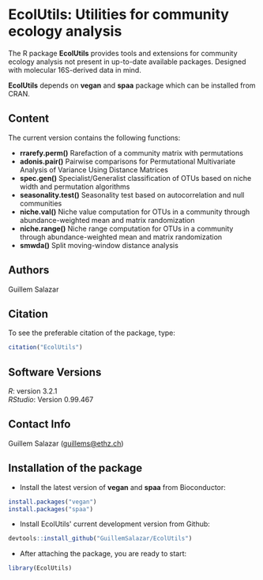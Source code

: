 # **EcolUtils**: Utilities for community ecology analysis

The R package **EcolUtils** provides tools and extensions for community ecology analysis not present in up-to-date available packages. Designed with molecular 16S-derived data in mind.

**EcolUtils** depends on **vegan** and **spaa** package which can be installed from CRAN.


## Content
The current version contains the following functions:

+ **rrarefy.perm()** 
Rarefaction of a community matrix with permutations
+  **adonis.pair()** 
Pairwise comparisons for Permutational Multivariate Analysis of Variance Using Distance Matrices
+ **spec.gen()**
Specialist/Generalist classification of OTUs based on niche width and permutation algorithms
+ **seasonality.test()**
Seasonality test based on autocorrelation and null communities
+ **niche.val()**
Niche value computation for OTUs in a community through abundance-weighted mean and matrix randomization
+ **niche.range()**
Niche range computation for OTUs in a community through abundance-weighted mean and matrix randomization
+ **smwda()**
Split moving-window distance analysis

## Authors

Guillem Salazar

## Citation

To see the preferable citation of the package, type:
```r
citation("EcolUtils")
```
## Software Versions

*R*: version 3.2.1  
*RStudio*: Version 0.99.467

## Contact Info

Guillem Salazar (guillems@ethz.ch)


## Installation of the package

* Install the latest version of **vegan** and **spaa** from Bioconductor:
```r
install.packages("vegan")
install.packages("spaa")
```
* Install EcolUtils' current development version from Github:
```r
devtools::install_github("GuillemSalazar/EcolUtils")
```
* After attaching the package, you are ready to start:
```r
library(EcolUtils)
```


